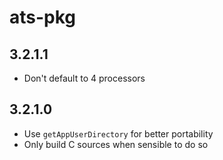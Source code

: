 # ats-pkg

## 3.2.1.1
  
  * Don't default to 4 processors

## 3.2.1.0

  * Use `getAppUserDirectory` for better portability
  * Only build C sources when sensible to do so
